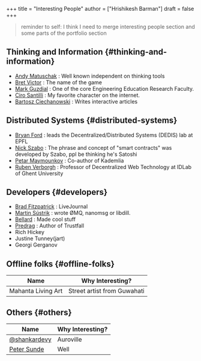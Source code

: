 +++
title = "Interesting People"
author = ["Hrishikesh Barman"]
draft = false
+++

<div class="book-hint warning small-text">

> reminder to self: I think I need to merge interesting people section and some parts of the portfolio section
</div>


## Thinking and Information {#thinking-and-information}

-   [Andy Matuschak](https://andymatuschak.org/)       : Well known independent on thinking tools
-   [Bret Victor](http://worrydream.com/#!/Bio)          : The name of the game
-   [Mark Guzdial](https://en.wikipedia.org/wiki/Mark_Guzdial)         : One of the core Engineering Education Research Faculty.
-   [Ciro Santilli](https://cirosantilli.com)        : My favorite character on the internet.
-   [Bartosz Ciechanowski](https://ciechanow.ski/) : Writes interactive articles


## Distributed Systems {#distributed-systems}

-   [Bryan Ford](https://bford.info/)       : leads the Decentralized/Distributed Systems (DEDIS) lab at EPFL
-   [Nick Szabo](https://en.wikipedia.org/wiki/Nick_Szabo)       : The phrase and concept of "smart contracts" was developed by Szabo, ppl be thinking he's Satoshi
-   [Petar Maymounkov](https://github.com/petar) : Co-author of Kademlia
-   [Ruben Verborgh](https://ruben.verborgh.org/)   : Professor of Decentralized Web Technology at IDLab of Ghent University


## Developers {#developers}

-   [Brad Fitzpatrick](https://bradfitz.com/) : LiveJournal
-   [Martin Sústrik](https://250bpm.com/) : wrote ØMQ, nanomsg or libdill.
-   [Bellard](https://bellard.org/) : Made cool stuff
-   [Predrag](https://predr.ag/) : Author of Trustfall
-   Rich Hickey
-   Justine Tunney(jart)
-   Georgi Gerganov


## Offline folks {#offline-folks}

| Name               | Why Interesting?            |
|--------------------|-----------------------------|
| Mahanta Living Art | Street artist from Guwahati |


## Others {#others}

| Name                                                     | Why Interesting? |
|----------------------------------------------------------|------------------|
| [@shankardevy](https://shankardevy.com/about/)           | Auroville        |
| [Peter Sunde](https://en.wikipedia.org/wiki/Peter_Sunde) | Well             |

